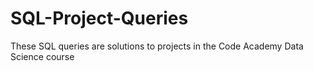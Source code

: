 # SQL-Project-Queries
These SQL queries are solutions to projects in the Code Academy Data Science course
